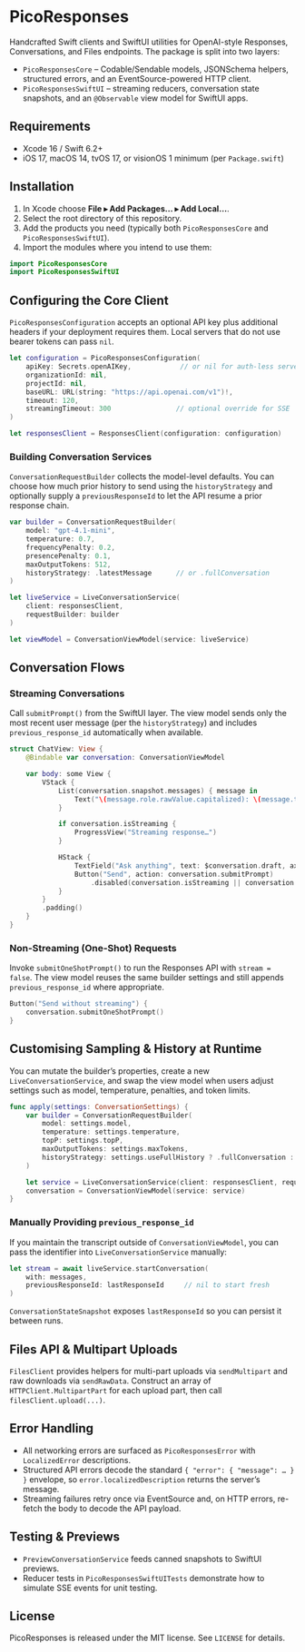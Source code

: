 # PicoResponses

Handcrafted Swift clients and SwiftUI utilities for OpenAI-style Responses, Conversations, and Files endpoints. The package is split into two layers:

- `PicoResponsesCore` – Codable/Sendable models, JSONSchema helpers, structured errors, and an EventSource-powered HTTP client.
- `PicoResponsesSwiftUI` – streaming reducers, conversation state snapshots, and an `@Observable` view model for SwiftUI apps.

## Requirements

- Xcode 16 / Swift 6.2+
- iOS 17, macOS 14, tvOS 17, or visionOS 1 minimum (per `Package.swift`)

## Installation

1. In Xcode choose **File ▸ Add Packages… ▸ Add Local…**.
2. Select the root directory of this repository.
3. Add the products you need (typically both `PicoResponsesCore` and `PicoResponsesSwiftUI`).
4. Import the modules where you intend to use them:

```swift
import PicoResponsesCore
import PicoResponsesSwiftUI
```

## Configuring the Core Client

`PicoResponsesConfiguration` accepts an optional API key plus additional headers if your deployment requires them. Local servers that do not use bearer tokens can pass `nil`.

```swift
let configuration = PicoResponsesConfiguration(
    apiKey: Secrets.openAIKey,            // or nil for auth-less servers
    organizationId: nil,
    projectId: nil,
    baseURL: URL(string: "https://api.openai.com/v1")!,
    timeout: 120,
    streamingTimeout: 300                // optional override for SSE
)

let responsesClient = ResponsesClient(configuration: configuration)
```

### Building Conversation Services

`ConversationRequestBuilder` collects the model-level defaults. You can choose how much prior history to send using the `historyStrategy` and optionally supply a `previousResponseId` to let the API resume a prior response chain.

```swift
var builder = ConversationRequestBuilder(
    model: "gpt-4.1-mini",
    temperature: 0.7,
    frequencyPenalty: 0.2,
    presencePenalty: 0.1,
    maxOutputTokens: 512,
    historyStrategy: .latestMessage      // or .fullConversation
)

let liveService = LiveConversationService(
    client: responsesClient,
    requestBuilder: builder
)

let viewModel = ConversationViewModel(service: liveService)
```

## Conversation Flows

### Streaming Conversations

Call `submitPrompt()` from the SwiftUI layer. The view model sends only the most recent user message (per the `historyStrategy`) and includes `previous_response_id` automatically when available.

```swift
struct ChatView: View {
    @Bindable var conversation: ConversationViewModel

    var body: some View {
        VStack {
            List(conversation.snapshot.messages) { message in
                Text("\(message.role.rawValue.capitalized): \(message.text)")
            }

            if conversation.isStreaming {
                ProgressView("Streaming response…")
            }

            HStack {
                TextField("Ask anything", text: $conversation.draft, axis: .vertical)
                Button("Send", action: conversation.submitPrompt)
                    .disabled(conversation.isStreaming || conversation.draft.trimmingCharacters(in: .whitespacesAndNewlines).isEmpty)
            }
        }
        .padding()
    }
}
```

### Non-Streaming (One-Shot) Requests

Invoke `submitOneShotPrompt()` to run the Responses API with `stream = false`. The view model reuses the same builder settings and still appends `previous_response_id` where appropriate.

```swift
Button("Send without streaming") {
    conversation.submitOneShotPrompt()
}
```

## Customising Sampling & History at Runtime

You can mutate the builder’s properties, create a new `LiveConversationService`, and swap the view model when users adjust settings such as model, temperature, penalties, and token limits.

```swift
func apply(settings: ConversationSettings) {
    var builder = ConversationRequestBuilder(
        model: settings.model,
        temperature: settings.temperature,
        topP: settings.topP,
        maxOutputTokens: settings.maxTokens,
        historyStrategy: settings.useFullHistory ? .fullConversation : .latestMessage
    )

    let service = LiveConversationService(client: responsesClient, requestBuilder: builder)
    conversation = ConversationViewModel(service: service)
}
```

### Manually Providing `previous_response_id`

If you maintain the transcript outside of `ConversationViewModel`, you can pass the identifier into `LiveConversationService` manually:

```swift
let stream = await liveService.startConversation(
    with: messages,
    previousResponseId: lastResponseId     // nil to start fresh
)
```

`ConversationStateSnapshot` exposes `lastResponseId` so you can persist it between runs.

## Files API & Multipart Uploads

`FilesClient` provides helpers for multi-part uploads via `sendMultipart` and raw downloads via `sendRawData`. Construct an array of `HTTPClient.MultipartPart` for each upload part, then call `filesClient.upload(...)`.

## Error Handling

- All networking errors are surfaced as `PicoResponsesError` with `LocalizedError` descriptions.
- Structured API errors decode the standard `{ "error": { "message": … } }` envelope, so `error.localizedDescription` returns the server’s message.
- Streaming failures retry once via EventSource and, on HTTP errors, re-fetch the body to decode the API payload.

## Testing & Previews

- `PreviewConversationService` feeds canned snapshots to SwiftUI previews.
- Reducer tests in `PicoResponsesSwiftUITests` demonstrate how to simulate SSE events for unit testing.

## License

PicoResponses is released under the MIT license. See `LICENSE` for details.
